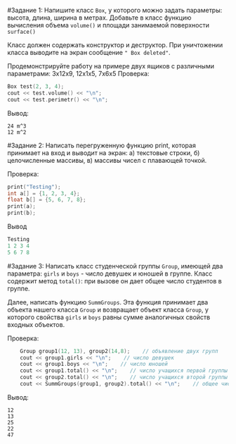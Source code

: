 #Задание 1:
Напишите класс `Box`, у которого можно задать параметры: высота, длина, ширина в метрах.
Добавьте в класс функцию вычисления объема `volume()` и площади занимаемой поверхности `surface()`

Класс должен содержать конструктор и деструктор. При уничтожении класса выводите на экран сообщение `" Box deleted"`.

Продемонстрируйте работу на примере двух ящиков с различными параметрами: 3х12х9, 12х1х5, 7х6х5
Проверка:
```c++
Box test(2, 3, 4);
cout << test.volume() << "\n";
cout << test.perimetr() << "\n";
```
Вывод:
```
24 m^3
12 m^2
```


#Задание 2:
Написать перегруженную функцию print, которая принимает на вход и выводит на экран: а) текстовые строки, б) целочисленные массивы, в) массивы чисел с плавающей точкой. 

Проверка:
```c++
print("Testing");
int a[] = {1, 2, 3, 4};
float b[] = {5, 6, 7, 8};
print(a);
print(b);
```

Вывод
```cpp
Testing
1 2 3 4
5 6 7 8 
```


#Задание 3:
Написать класс студенческой группы `Group`, имеющей два параметра: `girls` и `boys` - число девушек и юношей в группе.
Класс содержит метод `total()`: при вызове он дает общее число студентов в группе.

Далее, написать функцию `SummGroups`.
Эта функция принимает два объекта нашего класса `Group` и возвращает объект класса `Group`, у которого свойства `girls` и `boys` равны сумме аналогичных свойств входных  объектов.

Проверка:
```c
    Group group1(12, 13), group2(14,8);    // объявление двух групп
    cout << group1.girls << "\n";    // число девушек
    cout << group1.boys << "\n";    // число юношей
    cout << group1.total() << "\n";    // число учащихся первой группы
    cout << group2.total() << "\n";    // число учащихся второй группы
    cout << SummGroups(group1, group2).total() << "\n";    // общее число
```

Вывод:
```
12
13
25
22
47 
```
